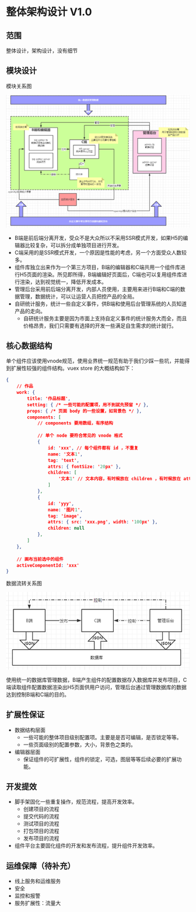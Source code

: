 # 整体架构设计 V1.0

## 范围
整体设计，架构设计，没有细节

## 模块设计
模块关系图


![](./images/edityj-01.png)
- B端是前后端分离开发，受众不是大众所以不采用SSR模式开发，如果H5的编辑器比较复杂，可以拆分成单独项目进行开发。
- C端采用的是SSR模式开发，一个原因是性能的考虑，另一个方面受众人数较多。
- 组件库独立出来作为一个第三方项目，B端的编辑器和C端共用一个组件库进行H5页面的渲染。所见即所得，B端编辑好页面后，C端也可以复用组件库进行渲染，达到视觉统一，降低开发成本。
- 管理后台采用前后端分离开发，内部人员使用，主要用来进行B端和C端的数据管理，数据统计，可以让运营人员把控产品的全局。
- 自研统计服务，统计一些自定义事件，供B端和使用后台管理系统的人员知道产品的走向。
  - 自研统计服务主要是因为市面上支持自定义事件的统计服务大而全，而且价格昂贵，我们只需要有选择的开发一些满足自生需求的统计就行。

## 核心数据结构
单个组件应该使用vnode规范，使用业界统一规范有助于我们少踩一些坑，并能得到扩展性较强的组件结构。vuex store 的大概结构如下：
```json
{
    // 作品
    work: {
        title: '作品标题',
        setting: { /* 一些可能的配置项，用不到就先预留 */ },
        props: { /* 页面 body 的一些设置，如背景色 */ },
        components: [
            // components 要用数组，有序结构

            // 单个 node 要符合常见的 vnode 格式
            {
                id: 'xxx', // 每个组件都有 id ，不重复
                name: '文本1',
                tag: 'text',
                attrs: { fontSize: '20px' },
                children: [
                    '文本1' // 文本内容，有时候放在 children ，有时候放在 attrs 或者 props ，没有标准，看实际情况来确定
                ]
            },
            {
                id: 'yyy',
                name: '图片1',
                tag: 'image',
                attrs: { src: 'xxx.png', width: '100px' },
                children: null
            },
        ]
    },

    // 画布当前选中的组件
    activeComponentId: 'xxx'
}
```
数据流转关系图


![](./images/edityj-02.png)


使用统一的数据库管理数据，B端产生组件的配置数据存入数据库并发布项目，C端读取组件配置数据渲染出H5页面供用户访问，管理后台通过管理数据库的数据达到控制B端和C端的目的。

## 扩展性保证
- 数据结构层面
  - 一些可能的整体项目级别配置项。主要是是否可编辑，是否锁定等等。
  - 一些页面级别的配置参数，大小，背景色之类的。
- 编辑器层面
  - 保证组件的可扩展性，组件的锁定，可选，图层等等后续必要的扩展功能。

## 开发提效
- 脚手架固化一些重复操作，规范流程，提高开发效率。
  - 创建项目的流程
  - 提交代码的流程
  - 测试项目的流程
  - 打包项目的流程
  - 发布项目的流程
- 组件平台主要固化组件的开发和发布流程，提升组件开发效率。

## 运维保障（待补充）
- 线上服务和运维服务
- 安全
- 监控和报警
- 服务扩展性：流量大